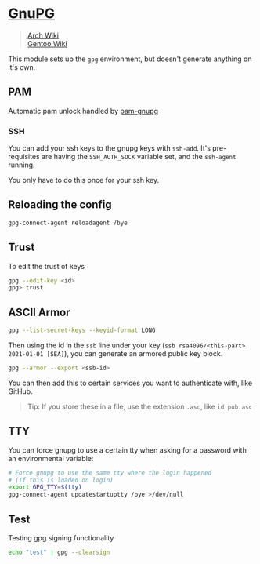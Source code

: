 # [GnuPG](https://gnupg.org/)

> [Arch Wiki](https://wiki.archlinux.org/index.php/GnuPG)\
> [Gentoo Wiki](https://wiki.gentoo.org/wiki/GnuPG)

This module sets up the `gpg` environment, but doesn't generate anything
on it's own.

## PAM

Automatic pam unlock handled by
[pam-gnupg](https://github.com/cruegge/pam-gnupg)

### SSH

You can add your ssh keys to the gnupg keys with `ssh-add`. It's pre-requisites
are having the `SSH_AUTH_SOCK` variable set, and the `ssh-agent` running.

You only have to do this once for your ssh key.

## Reloading the config

```sh
gpg-connect-agent reloadagent /bye
```

## Trust

To edit the trust of keys

```sh
gpg --edit-key <id>
gpg> trust
```

## ASCII Armor

```sh
gpg --list-secret-keys --keyid-format LONG
```

Then using the id in the `ssb` line under your key
(`ssb rsa4096/<this-part> 2021-01-01 [SEA]`), you can generate an armored
public key block.

```sh
gpg --armor --export <ssb-id>
```

You can then add this to certain services you want to authenticate with, like
GitHub.

> Tip: If you store these in a file, use the extension `.asc`, like
> `id.pub.asc`

## TTY

You can force gnupg to use a certain tty when asking for a password with an
environmental variable:

```sh
# Force gnupg to use the same tty where the login happened
# (If this is loaded on login)
export GPG_TTY=$(tty)
gpg-connect-agent updatestartuptty /bye >/dev/null
```

## Test

Testing gpg signing functionality

```sh
echo "test" | gpg --clearsign
```
